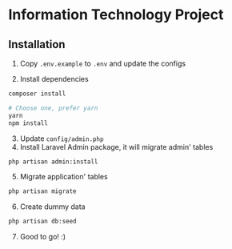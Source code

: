 # Information Technology Project

## Installation

1. Copy `.env.example` to `.env` and update the configs

2. Install dependencies
```bash
composer install

# Choose one, prefer yarn
yarn
npm install
```
3. Update `config/admin.php`
4. Install Laravel Admin package, it will migrate admin' tables
```bash
php artisan admin:install
```
5. Migrate application' tables
```bash
php artisan migrate
```
6. Create dummy data
```bash
php artisan db:seed
```
7. Good to go! :)
